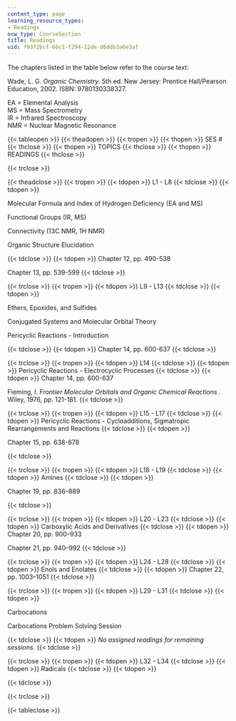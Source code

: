 ```yaml
---
content_type: page
learning_resource_types:
- Readings
ocw_type: CourseSection
title: Readings
uid: f0372bcf-66c1-f294-12de-d6ddb3a6e3af
---
```


The chapters listed in the table below refer to the course text:

Wade, L. G. _Organic Chemistry_. 5th ed. New Jersey: Prentice Hall/Pearson Education, 2002. ISBN: 9780130338327.

EA = Elemental Analysis  
MS = Mass Spectrometry  
IR = Infrared Spectroscopy  
NMR = Nuclear Magnetic Resonance

{{< tableopen >}}
{{< theadopen >}}
{{< tropen >}}
{{< thopen >}}
SES #
{{< thclose >}}
{{< thopen >}}
TOPICS
{{< thclose >}}
{{< thopen >}}
READINGS
{{< thclose >}}

{{< trclose >}}

{{< theadclose >}}
{{< tropen >}}
{{< tdopen >}}
L1 - L8
{{< tdclose >}}
{{< tdopen >}}


Molecular Formula and Index of Hydrogen Deficiency (EA and MS)

Functional Groups (IR, MS)

Connectivity (13C NMR, 1H NMR)

Organic Structure Elucidation


{{< tdclose >}}
{{< tdopen >}}
Chapter 12, pp. 490-538  
  
Chapter 13, pp. 539-599
{{< tdclose >}}

{{< trclose >}}
{{< tropen >}}
{{< tdopen >}}
L9 - L13
{{< tdclose >}}
{{< tdopen >}}


Ethers, Epoxides, and Sulfides

Conjugated Systems and Molecular Orbital Theory

Pericyclic Reactions - Introduction


{{< tdclose >}}
{{< tdopen >}}
Chapter 14, pp. 600-637
{{< tdclose >}}

{{< trclose >}}
{{< tropen >}}
{{< tdopen >}}
L14
{{< tdclose >}}
{{< tdopen >}}
Pericyclic Reactions - Electrocyclic Processes
{{< tdclose >}}
{{< tdopen >}}
Chapter 14, pp. 600-637  
  
Fleming, I. _Frontier Molecular Orbitals and Organic Chemical Reactions_ . Wiley, 1976, pp. 121-181.
{{< tdclose >}}

{{< trclose >}}
{{< tropen >}}
{{< tdopen >}}
L15 - L17
{{< tdclose >}}
{{< tdopen >}}
Pericyclic Reactions - Cycloadditions, Sigmatropic Rearrangements and Reactions
{{< tdclose >}}
{{< tdopen >}}


Chapter 15, pp. 638-678


{{< tdclose >}}

{{< trclose >}}
{{< tropen >}}
{{< tdopen >}}
L18 - L19
{{< tdclose >}}
{{< tdopen >}}
Amines
{{< tdclose >}}
{{< tdopen >}}


Chapter 19, pp. 836–889


{{< tdclose >}}

{{< trclose >}}
{{< tropen >}}
{{< tdopen >}}
L20 - L23
{{< tdclose >}}
{{< tdopen >}}
Carboxylic Acids and Derivatives
{{< tdclose >}}
{{< tdopen >}}
Chapter 20, pp. 900–933  
  
Chapter 21, pp. 940–992
{{< tdclose >}}

{{< trclose >}}
{{< tropen >}}
{{< tdopen >}}
L24 - L28
{{< tdclose >}}
{{< tdopen >}}
Enols and Enolates
{{< tdclose >}}
{{< tdopen >}}
Chapter 22, pp. 1003–1051
{{< tdclose >}}

{{< trclose >}}
{{< tropen >}}
{{< tdopen >}}
L29 - L31
{{< tdclose >}}
{{< tdopen >}}


Carbocations

Carbocations Problem Solving Session


{{< tdclose >}}
{{< tdopen >}}
_No assigned readings for remaining sessions._
{{< tdclose >}}

{{< trclose >}}
{{< tropen >}}
{{< tdopen >}}
L32 - L34
{{< tdclose >}}
{{< tdopen >}}
Radicals
{{< tdclose >}}
{{< tdopen >}}

{{< tdclose >}}

{{< trclose >}}

{{< tableclose >}}